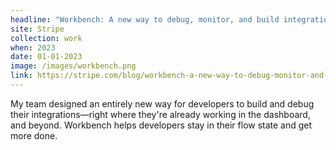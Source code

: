 ```yaml
---
headline: "Workbench: A new way to debug, monitor, and build integrations"
site: Stripe
collection: work
when: 2023
date: 01-01-2023
image: /images/workbench.png
link: https://stripe.com/blog/workbench-a-new-way-to-debug-monitor-and-grow-your-stripe-integration
---
```

My team designed an entirely new way for developers to build and debug their integrations—right where they're already working in the dashboard, and beyond. Workbench helps developers stay in their flow state and get more done. 